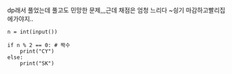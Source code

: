 dp래서 풀었는데 풀고도 민망한 문제,,,근데 채점은 엄청 느리다 ~싕기
마감하고빨리집에가야지..
```python3
n = int(input())

if n % 2 == 0: # 짝수
    print("CY")
else:
    print("SK")

```
